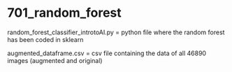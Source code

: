 # 701_random_forest


random_forest_classifier_introtoAI.py = python file where the random forest has been coded in sklearn

augmented_dataframe.csv = csv file containing the data of all 46890 images (augmented and original)
